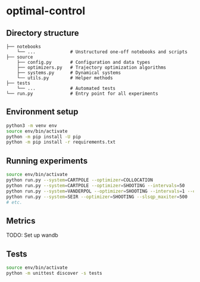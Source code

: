 # optimal-control

## Directory structure
```
├── notebooks
    └── ...             # Unstructured one-off notebooks and scripts
├── source
    ├── config.py       # Configuration and data types
    ├── optimizers.py   # Trajectory optimization algorithms
    ├── systems.py      # Dynamical systems
    └── utils.py        # Helper methods
├── tests
    └── ...             # Automated tests
└── run.py              # Entry point for all experiments
```

## Environment setup
```bash
python3 -m venv env
source env/bin/activate
python -m pip install -U pip
python -m pip install -r requirements.txt
```

## Running experiments
```bash
source env/bin/activate
python run.py --system=CARTPOLE --optimizer=COLLOCATION
python run.py --system=CARTPOLE --optimizer=SHOOTING --intervals=50
python run.py --system=VANDERPOL --optimizer=SHOOTING --intervals=1 --controls_per_interval=50
python run.py --system=SEIR --optimizer=SHOOTING --slsqp_maxiter=500
# etc.
```

## Metrics
TODO: Set up wandb

## Tests
```bash
source env/bin/activate
python -m unittest discover -s tests
```
